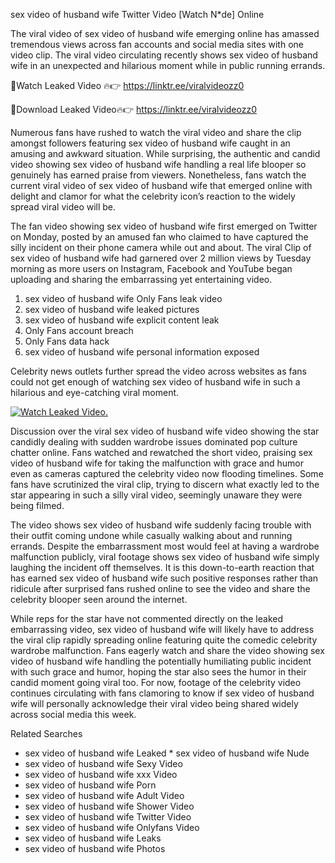 ﻿sex video of husband wife Twitter Video [Watch N*de] Online

The viral video of ﻿sex video of husband wife emerging online has amassed tremendous views across fan accounts and social media sites with one video clip. The viral video circulating recently shows ﻿sex video of husband wife in an unexpected and hilarious moment while in public running errands. 

🔴Watch Leaked Video 🔥👉  https://linktr.ee/viralvideozz0 

🔴Download Leaked Video🔥👉  https://linktr.ee/viralvideozz0 

Numerous fans have rushed to watch the viral video and share the clip amongst followers featuring ﻿sex video of husband wife caught in an amusing and awkward situation. While surprising, the authentic and candid video showing ﻿sex video of husband wife handling a real life blooper so genuinely has earned praise from viewers. Nonetheless, fans watch the current viral video of ﻿sex video of husband wife that emerged online with delight and clamor for what the celebrity icon’s reaction to the widely spread viral video will be.

The fan video showing ﻿sex video of husband wife first emerged on Twitter on Monday, posted by an amused fan who claimed to have captured the silly incident on their phone camera while out and about. The viral Clip of ﻿sex video of husband wife had garnered over 2 million views by Tuesday morning as more users on Instagram, Facebook and YouTube began uploading and sharing the embarrassing yet entertaining video. 

1. ﻿sex video of husband wife Only Fans leak video
2. ﻿sex video of husband wife leaked pictures
3. ﻿sex video of husband wife explicit content leak
4. Only Fans account breach
5. Only Fans data hack
6. ﻿sex video of husband wife personal information exposed

Celebrity news outlets further spread the video across websites as fans could not get enough of watching ﻿sex video of husband wife in such a hilarious and eye-catching viral moment. 

[![Watch Leaked Video.](https://miro.medium.com/v2/resize:fit:828/format:webp/1*cilzJN44JGOrTw9NJCrNHA.gif "Watch Leaked Video")](https://linktr.ee/viralvideozz0)

Discussion over the viral ﻿sex video of husband wife video showing the star candidly dealing with sudden wardrobe issues dominated pop culture chatter online. Fans watched and rewatched the short video, praising ﻿sex video of husband wife for taking the malfunction with grace and humor even as cameras captured the celebrity video now flooding timelines. Some fans have scrutinized the viral clip, trying to discern what exactly led to the star appearing in such a silly viral video, seemingly unaware they were being filmed.

The video shows ﻿sex video of husband wife suddenly facing trouble with their outfit coming undone while casually walking about and running errands. Despite the embarrassment most would feel at having a wardrobe malfunction publicly, viral footage shows ﻿sex video of husband wife simply laughing the incident off themselves. It is this down-to-earth reaction that has earned ﻿sex video of husband wife such positive responses rather than ridicule after surprised fans rushed online to see the video and share the celebrity blooper seen around the internet.  

While reps for the star have not commented directly on the leaked embarrassing video, ﻿sex video of husband wife will likely have to address the viral clip rapidly spreading online featuring quite the comedic celebrity wardrobe malfunction. Fans eagerly watch and share the video showing ﻿sex video of husband wife handling the potentially humiliating public incident with such grace and humor, hoping the star also sees the humor in their candid moment going viral too. For now, footage of the celebrity video continues circulating with fans clamoring to know if ﻿sex video of husband wife will personally acknowledge their viral video being shared widely across social media this week.

Related Searches
* ﻿sex video of husband wife Leaked
﻿* sex video of husband wife Nude
* ﻿sex video of husband wife Sexy Video
* ﻿sex video of husband wife xxx Video
* ﻿sex video of husband wife Porn
* ﻿sex video of husband wife Adult Video
* ﻿sex video of husband wife Shower Video
* ﻿sex video of husband wife Twitter Video
* ﻿sex video of husband wife Onlyfans Video
* ﻿sex video of husband wife Leaks
* ﻿sex video of husband wife Photos